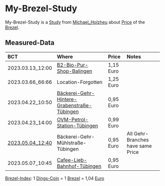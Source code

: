 # My-Brezel-Study

My-Brezel-Study is a [Study](640001.md) from [Michael_Holzheu](0.md) about [Price](130000012.md) of the [Brezel](203410001.md).

## Measured-Data

| BCT                             | Where                                    | Price                      | Notes                      |
|:--------------------------------|:-----------------------------------------|:---------------------------|:---------------------------|
| 2023.03.13_12:00                | [B2-Bio-Pur-Shop-Balingen](302000002.md) | 1,15 Euro                  |                            |
| 2023.03.66_66:66                | Location-Forgotten                       | 1,25 Euro                  |                            |
| 2023.04.22_10:50                | [Bäckerei-Gehr-Hintere-Grabenstraße-Tübingen](2010010.md) | 0,95 Euro |                            |
| 2023.04.23_14:00                | [OVM-Petrol-Station-Tübingen](2010009.md) | 0,99 Euro                 |                            |
| [2023.05.04_12:40](21.md#4101)  | Bäckerei-Gehr-Mühlstraße-Tübingen | 0,95 Euro            | All Gehr-Branches have same Price |
| 2023.05.07_10:45                | [Cafee-Lieb-Bahnhof-Tübingen](2010015.md) | 0,95 Euro                 |                            |

[Brezel-Index](302000003.md): 1 [Dings-Coin](300000040.md) = 1 [Brezel](203410001.md) = 1,04 [Euro](130000004.md)
